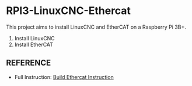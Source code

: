 # RPI3-LinuxCNC-Ethercat

This project aims to install LinuxCNC and EtherCAT on a Raspberry Pi 3B+.

1. Install LinuxCNC
2. Install EtherCAT

## REFERENCE

- Full Instruction: [Build Ethercat Instruction](https://forum.linuxcnc.org/ethercat/49771-ethercat-build-from-source-full-instructions)